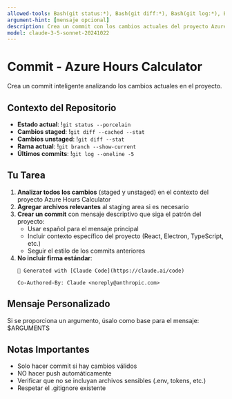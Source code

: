 ```yaml
---
allowed-tools: Bash(git status:*), Bash(git diff:*), Bash(git log:*), Bash(git add:*), Bash(git commit:*)
argument-hint: [mensaje opcional]
description: Crea un commit con los cambios actuales del proyecto Azure Hours Calculator
model: claude-3-5-sonnet-20241022
---
```


# Commit - Azure Hours Calculator

Crea un commit inteligente analizando los cambios actuales en el proyecto.

## Contexto del Repositorio

- **Estado actual**: !`git status --porcelain`
- **Cambios staged**: !`git diff --cached --stat`
- **Cambios unstaged**: !`git diff --stat`
- **Rama actual**: !`git branch --show-current`
- **Últimos commits**: !`git log --oneline -5`

## Tu Tarea

1. **Analizar todos los cambios** (staged y unstaged) en el contexto del proyecto Azure Hours Calculator
2. **Agregar archivos relevantes** al staging area si es necesario
3. **Crear un commit** con mensaje descriptivo que siga el patrón del proyecto:
   - Usar español para el mensaje principal
   - Incluir contexto específico del proyecto (React, Electron, TypeScript, etc.)
   - Seguir el estilo de los commits anteriores
4. **No incluir firma estándar**:
   ```
   🤖 Generated with [Claude Code](https://claude.ai/code)
   
   Co-Authored-By: Claude <noreply@anthropic.com>
   ```

## Mensaje Personalizado

Si se proporciona un argumento, úsalo como base para el mensaje: $ARGUMENTS

## Notas Importantes

- Solo hacer commit si hay cambios válidos
- NO hacer push automáticamente
- Verificar que no se incluyan archivos sensibles (.env, tokens, etc.)
- Respetar el .gitignore existente